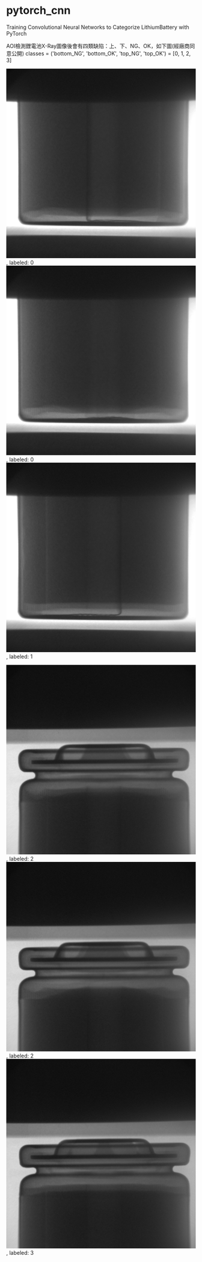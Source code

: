 # pytorch_cnn
Training Convolutional Neural Networks to Categorize LithiumBattery with PyTorch

AOI檢測鋰電池X-Ray圖像後會有四類缺陷：上、下、NG、OK，如下圖(經廠商同意公開)
classes = ('bottom_NG', 'bottom_OK', 'top_NG', 'top_OK') = [0, 1, 2, 3]

![bottom_NG-0](https://github.com/dvsseed/pytorch_cnn/blob/master/bottom_NG_0.bmp), labeled: 0
![bottom_NG-1](https://github.com/dvsseed/pytorch_cnn/blob/master/bottom_NG_1.bmp), labeled: 0
![bottom_OK-0](https://github.com/dvsseed/pytorch_cnn/blob/master/bottom_OK_0.bmp), labeled: 1

![top_NG-0](https://github.com/dvsseed/pytorch_cnn/blob/master/top_NG_0.bmp), labeled: 2
![top_NG-1](https://github.com/dvsseed/pytorch_cnn/blob/master/top_NG_1.bmp), labeled: 2
![top_OK-0](https://github.com/dvsseed/pytorch_cnn/blob/master/top_OK_0.bmp), labeled: 3

